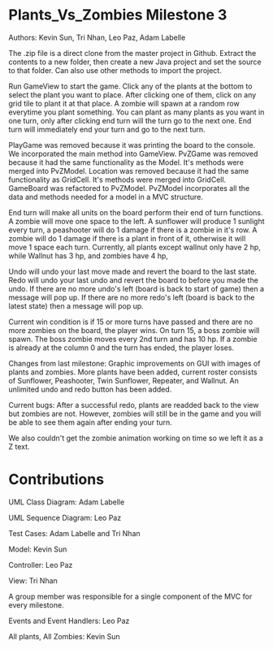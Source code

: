 # Plants_Vs_Zombies Milestone 3
Authors: Kevin Sun, Tri Nhan, Leo Paz, Adam Labelle

The .zip file is a direct clone from the master project in Github. Extract the contents to a new folder, then create a new Java project and set the source to that folder. Can also use other methods to import the project.

Run GameView to start the game. Click any of the plants at the bottom to select the plant you want to place. After clicking one of them, click on any grid tile to plant it at that place. A zombie will spawn at a random row everytime you plant something. You can plant as many plants as you want in one turn, only after clicking end turn will the turn go to the next one. End turn will immediately end your turn and go to the next turn.


PlayGame was removed because it was printing the board to the console. We incorporated the main method into GameView. PvZGame was removed because it had the same functionality as the Model. It's methods were merged into PvZModel. Location was removed because it had the same functionality as GridCell. It's methods were merged into GridCell. GameBoard was refactored to PvZModel. PvZModel incorporates all the data and methods needed for a model in a MVC structure.


End turn will make all units on the board perform their end of turn functions. A zombie will move one space to the left. A sunflower will produce 1 sunlight every turn, a peashooter will do 1 damage if there is a zombie in it's row. A zombie will do 1 damage if there is a plant in front of it, otherwise it will move 1 space each turn. Currently, all plants except wallnut only have 2 hp, while Wallnut has 3 hp, and zombies have 4 hp, 

Undo will undo your last move made and revert the board to the last state. Redo will undo your last undo and revert the board to before you made the undo. If there are no more undo's left (board is back to start of game) then a message will pop up. If there are no more redo's left (board is back to the latest state) then a message will pop up.

Current win condition is if 15 or more turns have passed and there are no more zombies on the board, the player wins. On turn 15, a boss zombie will spawn. The boss zombie moves every 2nd turn and has 10 hp. If a zombie is already at the column 0 and the turn has ended, the player loses.

Changes from last milestone:
Graphic improvements on GUI with images of plants and zombies. More plants have been added, current roster consists of Sunflower, Peashooter, Twin Sunflower, Repeater, and Wallnut. An unlimited undo and redo button has been added.

Current bugs:
After a successful redo, plants are readded back to the view but zombies are not. However, zombies will still be in the game and you will be able to see them again after ending your turn.

We also couldn't get the zombie animation working on time so we left it as a Z text.


# Contributions


UML Class Diagram: Adam Labelle

UML Sequence Diagram: Leo Paz

Test Cases: Adam Labelle and Tri Nhan

Model: Kevin Sun

Controller: Leo Paz

View: Tri Nhan

A group member was responsible for a single component of the MVC for every milestone.

Events and Event Handlers: Leo Paz

All plants, All Zombies: Kevin Sun
